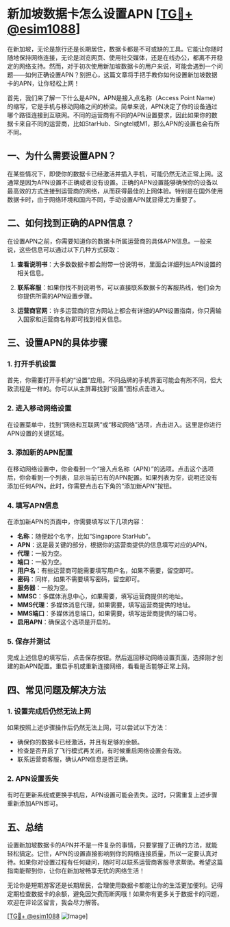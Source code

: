 # 新加坡数据卡怎么设置APN [[TG💪+ @esim1088](https://t.me/s/esim1088)]

在新加坡，无论是旅行还是长期居住，数据卡都是不可或缺的工具。它能让你随时随地保持网络连接，无论是浏览网页、使用社交媒体，还是在线办公，都离不开稳定的网络支持。然而，对于初次使用新加坡数据卡的用户来说，可能会遇到一个问题——如何正确设置APN？别担心，这篇文章将手把手教你如何设置新加坡数据卡的APN，让你轻松上网！

首先，我们来了解一下什么是APN。APN是接入点名称（Access Point Name）的缩写，它是手机与移动网络之间的桥梁。简单来说，APN决定了你的设备通过哪个路径连接到互联网。不同的运营商有不同的APN设置要求，因此如果你的数据卡来自不同的运营商，比如StarHub、Singtel或M1，那么APN的设置也会有所不同。

## 一、为什么需要设置APN？

在某些情况下，即使你的数据卡已经激活并插入手机，可能仍然无法正常上网。这通常是因为APN设置不正确或者没有设置。正确的APN设置能够确保你的设备以最高效的方式连接到运营商的网络，从而获得最佳的上网体验。特别是在国外使用数据卡时，由于网络环境和国内不同，手动设置APN就显得尤为重要了。

## 二、如何找到正确的APN信息？

在设置APN之前，你需要知道你的数据卡所属运营商的具体APN信息。一般来说，这些信息可以通过以下几种方式获取：

1. **查看说明书**：大多数数据卡都会附带一份说明书，里面会详细列出APN设置的相关信息。
   
2. **联系客服**：如果你找不到说明书，可以直接联系数据卡的客服热线，他们会为你提供所需的APN设置步骤。

3. **运营商官网**：许多运营商的官方网站上都会有详细的APN设置指南，你只需输入国家和运营商名称即可找到相关信息。

## 三、设置APN的具体步骤

### 1. 打开手机设置

首先，你需要打开手机的“设置”应用。不同品牌的手机界面可能会有所不同，但大致流程是一样的。你可以从主屏幕找到“设置”图标点击进入。

### 2. 进入移动网络设置

在设置菜单中，找到“网络和互联网”或“移动网络”选项，点击进入。这里是你进行APN设置的关键区域。

### 3. 添加新的APN配置

在移动网络设置中，你会看到一个“接入点名称（APN）”的选项。点击这个选项后，你会看到一个列表，显示当前已有的APN配置。如果列表为空，说明还没有添加任何APN。此时，你需要点击右下角的“添加新APN”按钮。

### 4. 填写APN信息

在添加新APN的页面中，你需要填写以下几项内容：

- **名称**：随便起个名字，比如“Singapore StarHub”。
- **APN**：这是最关键的部分，根据你的运营商提供的信息填写对应的APN。
- **代理**：一般为空。
- **端口**：一般为空。
- **用户名**：有些运营商可能需要填写用户名，如果不需要，留空即可。
- **密码**：同样，如果不需要填写密码，留空即可。
- **服务器**：一般为空。
- **MMSC**：多媒体消息中心，如果需要，填写运营商提供的地址。
- **MMS代理**：多媒体消息代理，如果需要，填写运营商提供的地址。
- **MMS端口**：多媒体消息端口，如果需要，填写运营商提供的端口号。
- **启用APN**：确保这个选项是开启的。

### 5. 保存并测试

完成上述信息的填写后，点击保存按钮。然后返回移动网络设置页面，选择刚才创建的新APN配置。重启手机或重新连接网络，看看是否能够正常上网。

## 四、常见问题及解决方法

### 1. 设置完成后仍然无法上网

如果按照上述步骤操作后仍然无法上网，可以尝试以下方法：

- 确保你的数据卡已经激活，并且有足够的余额。
- 检查是否开启了飞行模式再关闭，有时候重启网络设置会有效。
- 联系运营商客服，确认APN信息是否正确。

### 2. APN设置丢失

有时在更新系统或更换手机后，APN设置可能会丢失。这时，只需重复上述步骤重新添加APN即可。

## 五、总结

设置新加坡数据卡的APN并不是一件复杂的事情，只要掌握了正确的方法，就能轻松搞定。记住，APN的设置直接影响到你的网络连接质量，所以一定要认真对待。如果你对设置过程有任何疑问，随时可以联系运营商客服寻求帮助。希望这篇指南能帮到你，让你在新加坡畅享无忧的网络生活！

无论你是短期游客还是长期居民，合理使用数据卡都能让你的生活更加便利。记得定期检查数据卡的余额，避免因欠费而断网哦！如果你有更多关于数据卡的问题，欢迎在评论区留言，我会尽力解答。

[[TG💪+ @esim1088](https://t.me/s/esim1088) ![Image](https://i.postimg.cc/4NQfJmqS/Snipaste-2025-05-13-00-14-12.png)]